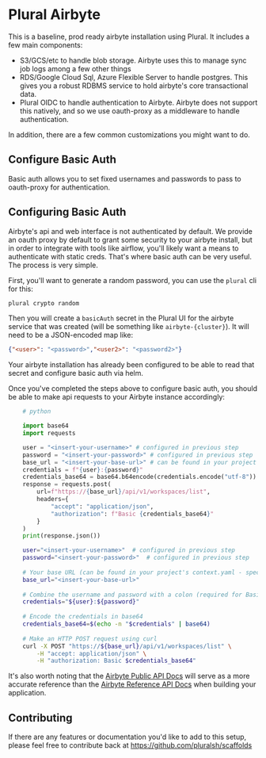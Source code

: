 # Plural Airbyte

This is a baseline, prod ready airbyte installation using Plural.  It includes a few main components:

* S3/GCS/etc to handle blob storage.  Airbyte uses this to manage sync job logs among a few other things
* RDS/Google Cloud Sql, Azure Flexible Server to handle postgres. This gives you a robust RDBMS service to hold airbyte's core transactional data.
* Plural OIDC to handle authentication to Airbyte. Airbyte does not support this natively, and so we use oauth-proxy as a middleware to handle authentication.

In addition, there are a few common customizations you might want to do.

## Configure Basic Auth

Basic auth allows you to set fixed usernames and passwords to pass to oauth-proxy for authentication.

## Configuring Basic Auth

Airbyte's api and web interface is not authenticated by default.  We provide an oauth proxy by default to grant some security to your airbyte install, but in order to integrate with tools like airflow, you'll likely want a means to authenticate with static creds.  That's where basic auth can be very useful.  The process is very simple.

First, you'll want to generate a random password, you can use the `plural` cli for this:

```sh
plural crypto random
```

Then you will create a `basicAuth` secret in the Plural UI for the airbyte service that was created (will be something like `airbyte-{cluster}`).  It will need to be a JSON-encoded map like:

```json
{"<user>": "<password>","<user2>": "<password2>"}
```

Your airbyte installation has already been configured to be able to read that secret and configure basic auth via helm.

Once you've completed the steps above to configure basic auth, you should be able to make api requests to your Airbyte 
instance accordingly:

```python
    # python

    import base64
    import requests

    user = "<insert-your-username>" # configured in previous step
    password = "<insert-your-password>" # configured in previous step
    base_url = "<insert-your-base-url>" # can be found in your project's context.yaml (spec.configuration.airbyte.hostname)
    credentials = f"{user}:{password}"
    credentials_base64 = base64.b64encode(credentials.encode("utf-8")).decode("utf-8")
    response = requests.post(
        url=f"https://{base_url}/api/v1/workspaces/list",
        headers={
            "accept": "application/json",
            "authorization": f"Basic {credentials_base64}"
        }
    )
    print(response.json())
```

```bash
    user="<insert-your-username>"  # configured in previous step
    password="<insert-your-password>"  # configured in previous step
    
    # Your base URL (can be found in your project's context.yaml - spec.configuration.airbyte.hostname)
    base_url="<insert-your-base-url>"
    
    # Combine the username and password with a colon (required for Basic Authentication)
    credentials="${user}:${password}"
    
    # Encode the credentials in base64
    credentials_base64=$(echo -n "$credentials" | base64)
    
    # Make an HTTP POST request using curl
    curl -X POST "https://${base_url}/api/v1/workspaces/list" \
        -H "accept: application/json" \
        -H "authorization: Basic $credentials_base64"
```

It's also worth noting that the [Airbyte Public API Docs](https://airbyte-public-api-docs.s3.us-east-2.amazonaws.com/) 
will serve as a more accurate reference than the [Airbyte Reference API Docs](https://reference.airbyte.com/reference/start) 
when building your application.


## Contributing

If there are any features or documentation you'd like to add to this setup, please feel free to contribute back at https://github.com/pluralsh/scaffolds 
